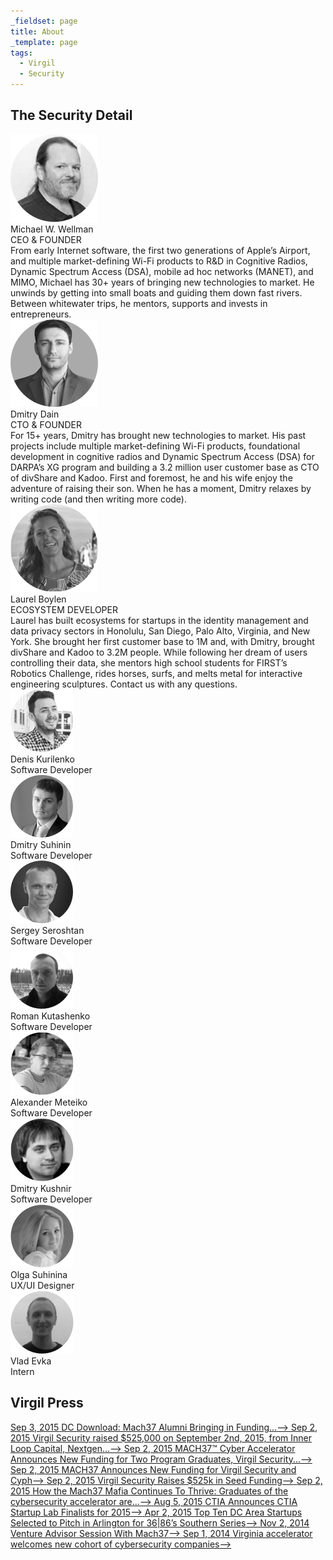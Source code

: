 ```yaml
---
_fieldset: page
title: About
_template: page
tags:
  - Virgil
  - Security
---
```

<div class="content">
<section class="management-wrapper">
<h2 class="the-security-detail">The Security Detail</h2>

<div class="container">
<div class="management row">
<div class="manager col-xs-48 col-md-16"><img class="avatar" src="./_themes/virgil/img/about-us-michael.png" />
<div class="name">Michael W. Wellman</div>

<div class="position">CEO & FOUNDER</div>

<div class="desc">From early Internet software, the first two generations of Apple’s Airport, and multiple market-defining Wi-Fi products to R&D in Cognitive Radios, Dynamic Spectrum Access (DSA), mobile ad hoc networks (MANET), and MIMO, Michael has 30+ years of bringing new technologies to market. He unwinds by getting into small boats and guiding them down fast rivers. Between whitewater trips, he mentors, supports and invests in entrepreneurs.</div>
</div>

<div class="manager col-xs-48 col-md-16"><img class="avatar" src="./_themes/virgil/img/about-us-dmitry.png" />
<div class="name">Dmitry Dain</div>

<div class="position">CTO & FOUNDER</div>

<div class="desc">For 15+ years, Dmitry has brought new technologies to market. His past projects include multiple market-defining Wi-Fi products, foundational development in cognitive radios and Dynamic Spectrum Access (DSA) for DARPA’s XG program and building a 3.2 million user customer base as CTO of divShare and Kadoo. First and foremost, he and his wife enjoy the adventure of raising their son. When he has a moment, Dmitry relaxes by writing code (and then writing more code).</div>
</div>

<div class="manager col-xs-48 col-md-16"><img class="avatar" src="./_themes/virgil/img/about-us-laurel.png" />
<div class="name">Laurel Boylen</div>

<div class="position">ECOSYSTEM DEVELOPER</div>

<div class="desc">Laurel has built ecosystems for startups in the identity management and data privacy sectors in Honolulu, San Diego, Palo Alto, Virginia, and New York. She brought her first customer base to 1M and, with Dmitry, brought divShare and Kadoo to 3.2M people. While following her dream of users controlling their data, she mentors high school students for FIRST’s Robotics Challenge, rides horses, surfs, and melts metal for interactive engineering sculptures. Contact us with any questions.</div>
</div>
</div>
</div>
</section>

<section class="developers-wrapper">
<div class="container">
<div class="developers">
<div class="developer col-xs-48 col-sm-24 col-md-12"><img class="avatar" src="./_themes/virgil/img/denis_k.png" />
<div class="name">Denis Kurilenko</div>

<div class="position">Software Developer</div>
</div>

<div class="developer col-xs-48 col-sm-24 col-md-12"><img class="avatar" src="./_themes/virgil/img/dmitry_s.png" />
<div class="name">Dmitry Suhinin</div>

<div class="position">Software Developer</div>
</div>

<div class="developer col-xs-48 col-sm-24 col-md-12"><img class="avatar" src="./_themes/virgil/img/sergey_s.png" />
<div class="name">Sergey Seroshtan</div>

<div class="position">Software Developer</div>
</div>

<div class="developer col-xs-48 col-sm-24 col-md-12"><img class="avatar" src="./_themes/virgil/img/roman_k.png" />
<div class="name">Roman Kutashenko</div>

<div class="position">Software Developer</div>
</div>

<div class="developer col-xs-48 col-sm-24 col-md-12"><img class="avatar" src="./_themes/virgil/img/alexander_m.png" />
<div class="name">Alexander Meteiko</div>

<div class="position">Software Developer</div>
</div>

<div class="developer col-xs-48 col-sm-24 col-md-12"><img class="avatar" src="./_themes/virgil/img/dmitry_k.png" />
<div class="name">Dmitry Kushnir</div>

<div class="position">Software Developer</div>
</div>

<div class="developer col-xs-48 col-sm-24 col-md-12"><img class="avatar" src="./_themes/virgil/img/olga_c.png" />
<div class="name">Olga Suhinina</div>

<div class="position">UX/UI Designer</div>
</div>

<div class="developer col-xs-48 col-sm-24 col-md-12"><img class="avatar" src="./_themes/virgil/img/vlad_e.png" />
<div class="name">Vlad Evka</div>

<div class="position">Intern</div>
</div>
</div>
</div>
</section>

<section class="press-list-wrapper">
<div class="container">
<h2 class="virgil-press">Virgil Press</h2>

<div class="press-list row"><a class="press-item col-xs-48 col-sm-48 col-md-23" href="http://dcinno.streetwise.co/2015/09/03/1776-invests-in-dc-startup-hillary-clinton-on-snapchat" target="_blank"><span class="date">Sep 3, 2015</span> <span class="cont"> <span class="title">DC Download: Mach37 Alumni Bringing in Funding...<span class="arrow">⟶</span></span> </span> </a> <a class="press-item col-xs-48 col-sm-48 col-md-23 col-md-offset-2" href="http://www.whogotfunded.com/deals/368657-virgil-security" target="_blank"> <span class="date">Sep 2, 2015</span> <span class="cont"> <span class="title">Virgil Security raised $525,000 on September 2nd, 2015, from Inner Loop Capital, Nextgen...<span class="arrow">⟶</span></span> </span> </a> <a class="press-item col-xs-48 col-sm-48 col-md-23" href="http://www.prweb.com/releases/2015/MACH37/prweb12939086.htm" target="_blank"> <span class="date">Sep 2, 2015</span> <span class="cont"> <span class="title">MACH37™ Cyber Accelerator Announces New Funding for Two Program Graduates, Virgil Security...<span class="arrow">⟶</span></span> </span> </a> <a class="press-item col-xs-48 col-sm-48 col-md-23 col-md-offset-2" href="http://www.darkreading.com/analytics/mach37-announces-new-funding-for-virgil-security-and-cyph/d/d-id/1322026" target="_blank"> <span class="date">Sep 2, 2015</span> <span class="cont"> <span class="title">MACH37 Announces New Funding for Virgil Security and Cyph<span class="arrow">⟶</span></span> </span> </a> <a class="press-item col-xs-48 col-sm-48 col-md-23" href="http://www.finsmes.com/2015/09/virgil-security-raises-525k-seed-funding.html" target="_blank"> <span class="date">Sep 2, 2015</span> <span class="cont"> <span class="title">Virgil Security Raises $525k in Seed Funding<span class="arrow">⟶</span></span> </span> </a> <a class="press-item col-xs-48 col-sm-48 col-md-23 col-md-offset-2" href="http://dcinno.streetwise.co/2015/09/02/cybersecurity-accelerator-mach37-alumni-startups-raise-seed" target="_blank"> <span class="date">Sep 2, 2015</span> <span class="cont"> <span class="title">How the Mach37 Mafia Continues To Thrive: Graduates of the cybersecurity accelerator are...<span class="arrow">⟶</span></span> </span> </a> <a class="press-item col-xs-48 col-sm-48 col-md-23" href="http://www.ctia.org/resource-library/press-releases/archive/ctia-announces-ctia-startup-lab-finalists-for-2015" target="_blank"> <span class="date">Aug 5, 2015</span> <span class="cont"> <span class="title">CTIA Announces CTIA Startup Lab Finalists for 2015<span class="arrow">⟶</span></span> </span> </a> <a class="press-item col-xs-48 col-sm-48 col-md-23 col-md-offset-2" href="http://launchtn.org/2015/04/top-ten-startups-selected-to-pitch-in-arlington-for-3686s-southern-series" target="_blank"> <span class="date">Apr 2, 2015</span> <span class="cont"> <span class="title">Top Ten DC Area Startups Selected to Pitch in Arlington for 36|86’s Southern Series<span class="arrow">⟶</span></span> </span> </a> <a class="press-item col-xs-48 col-sm-48 col-md-23" href="http://www.tandemnsi.com/venture-advisor-session-with-mach37" target="_blank"> <span class="date">Nov 2, 2014</span> <span class="cont"> <span class="title">Venture Advisor Session With Mach37<span class="arrow">⟶</span></span> </span> </a> <a class="press-item col-xs-48 col-sm-48 col-md-23 col-md-offset-2" href="http://www.washingtonpost.com/business/capitalbusiness/virginia-accelerator-welcomes-new-cohort-of-cybersecurity-companies/2014/09/01/df730ec4-2fbf-11e4-994d-202962a9150c_story.html" target="_blank"> <span class="date">Sep 1, 2014</span> <span class="cont"> <span class="title">Virginia accelerator welcomes new cohort of cybersecurity companies<span class="arrow">⟶</span></span> </span> </a></div>
</div>
</section>
</div>
